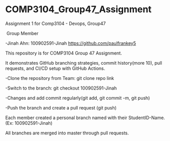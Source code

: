 # COMP3104\_Group47\_Assignment

Assignment 1 for Comp3104 - Devops, Group47

 Group Member

-Jinah Ahn: 100902591-Jinah     https://github.com/paulfrankey5


<Description>


This repository is for COMP3104 Group 47 Assignment.

It demonstrates GitHub branching strategies, commit history(more 10), pull requests, and CI/CD setup with GitHub Actions.


<Instruction for setup>

-Clone the repository from Team: git clone repo link

-Switch to the branch: git checkout 100902591-Jinah

-Changes and add commit regularly(git add, git commit -m, git push) 

-Push the branch and create a pull request (git push)


<Branching Strategy>

Each member created a personal branch named with their StudentID-Name. (Ex: 100902591-Jinah)

All branches are merged into master through pull requests.

